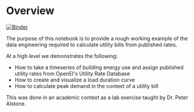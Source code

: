# Overview

[![Binder](https://mybinder.org/badge_logo.svg)](https://mybinder.org/v2/gh/thomastu/ENGR481-lab0/master?filepath=utility_bill_example.ipynb)

The purpose of this notebook is to provide a rough working example of the data engineering required to calculate utility bills from published rates.

At a high level we demonstrates the following:

- How to take a timeseries of building energy use and assign published utility rates from OpenEI's Utility Rate Database
- How to create and visualize a load duration curve
- How to calculate peak demand in the context of a utility bill

This was done in an academic context as a lab exercise taught by Dr. Peter Alstone.
